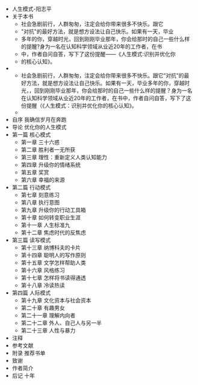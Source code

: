 - 人生模式-阳志平
- 关于本书
	- 社会急剧前行，人群匆匆，注定会给你带来很多不快乐。跟它
	- "对抗"的最好方法，就是想方设法让自己快乐。如果有一天，毕业
	- 多年的你，穿越时光，回到刚刚毕业那年，你会给那时的自己一些什么样的提醒?身为一名在认知科学领域从业近20年的工作者，在书
	- 中，作者自问自答，写下了这份提醒——《人生模式∶识别并优化你
	- 的核心认知》。
-
	- 社会急剧前行，人群匆匆，注定会给你带来很多不快乐。跟它“对抗”的最好方法，就是想方设法让自己快乐。如果有一天，毕业多年的你，穿越时光，，回到刚刚毕业那年，你会给那时的自己一些什么样的提醒？身为一名在认知科学领域从业近20年的工作者，在书中，作者自问自答，写下了这份提醒（《人生模式：识别并优化你的核心认知》。
	-
- 自序 我确信岁月在奔跑
- 导论 优化你的人生模式
- 第一篇 核心模式
	- 第一章 三十六惑
	- 第二章 胜利者一无所获
	- 第三章 理性：重新定义人类认知能力
	- 第四章 升级你的情绪系统
	- 第五章 奖赏
	- 第六章 幸福的来源
- 第二篇 行动模式
	- 第七章 刻意练习
	- 第八章 执行意图
	- 第九章 升级你的行动工具箱
	- 第十章 如何转变职业生涯
	- 第十一章 人生标准九
	- 第十二章 焦虑时代的反焦虑
- 第三篇 读写模式
	- 第十三章 纳博科夫的卡片
	- 第十四章 聪明人的写作原则
	- 第十五章 文学怎样帮助人类
	- 第十六章 风格练习
	- 第十七章 怎样将书读得通透
	- 第十八章 冷读热读
- 第四篇 人际模式
	- 第十九章 文化资本与社会资本
	- 第二十章 有趣男女
	- 第二十一章 理解内向者
	- 第二十二章 外人、自己人与另一半
	- 第二十三章 人性与暴力
- 注释
- 参考文献
- 附录 推荐书单
- 致谢
- 作者简介
- 后记 十年